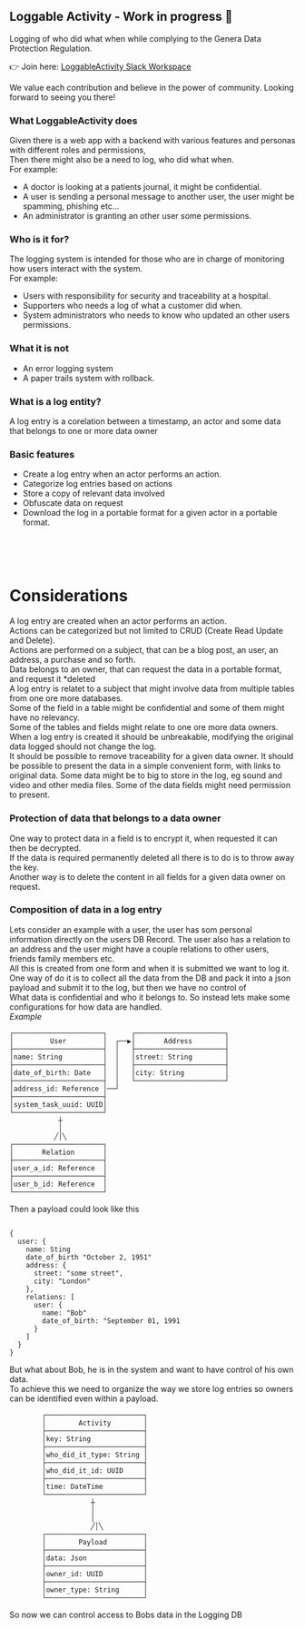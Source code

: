 ## Loggable Activity - Work in progress 🌟
Logging of who did what when while complying to the Genera Data Protection Regulation.


👉 Join here: [LoggableActivity Slack Workspace](https://join.slack.com/t/loggableactivity/shared_invite/zt-2a3tvgv37-mGwjHJTrBXBH2srXFRRSXQ)

We value each contribution and believe in the power of community. Looking forward to seeing you there!


### What LoggableActivity does
Given there is a web app with a backend with various features and personas with different roles and permissions, <br/>
Then there might also be a need to log, who did what when.<br/>
For example:
- A doctor is looking at a patients journal, it might be confidential.
- A user is sending a personal message to another user, the user might be spamming, phishing etc...
- An administrator is granting an other user some permissions.

### Who is it for?
The logging system is intended for those who are in charge of monitoring how users interact with the system.<br/>
For example:
- Users with responsibility for security and traceability at a hospital.
- Supporters who needs a log of what a customer did when.
- System administrators who needs to know who updated an other users permissions.

### What it is not
- An error logging system
- A paper trails system with rollback.

### What is a log entity?
A log entry is a corelation between a timestamp, an actor and some data that belongs to one or more data owner 

### Basic features
- Create a log entry when an actor performs an action.
- Categorize log entries based on actions
- Store a copy of relevant data involved
- Obfuscate data on request
- Download the log in a portable format for a given actor in a portable format.
<br/>
<br/>
<br/>


# Considerations
A log entry are created when an actor performs an action.<br/>
Actions can be categorized but not limited to CRUD (Create Read Update and Delete).<br/> 
Actions are performed on a subject, that can be a blog post, an user, an address, a purchase and so forth.<br/>
Data belongs to an owner, that can request the data in a portable format, and request it *deleted<br/>
A log entry is relatet to a subject that might involve data from multiple tables from one ore more databases.<br/>
Some of the field in a table might be confidential and some of them might have no relevancy.<br/>
Some of the tables and fields might relate to one ore more data owners.<br/>
When a log entry is created it should be unbreakable, modifying the original data logged should not change the log.<br/>
It should be possible to remove traceability for a given data owner.
It should be possible to present the data in a simple convenient form, with links to original data.
Some data might be to big to store in the log, eg sound and video and other media files.
Some of the data fields might need permission to present.


### Protection of data that belongs to a data owner
One way to protect data in a field is to encrypt it, when requested it can then be decrypted.<br/>
If the data is required permanently deleted all there is to do is to throw away the key.<br/>
Another way is to delete the content in all fields for a given data owner on request.<br/>

### Composition of data in a log entry
Lets consider an example with a user, the user has som personal information directly on the users DB Record.
The user also has a relation to an address and the user might have a couple relations to other users, friends family members etc.<br/> 
All this is created from one form and when it is submitted we want to log it. 
One way of do it is to collect all the data from the DB and pack it into a json payload and submit it to the log, but then we have no control of<br/>
What data is confidential and who it belongs to. So instead lets make some configurations for how data are handled.
<br/>*Example*
```
┌──────────────────────┐      ┌──────────────────────┐
│         User         │  ┌──▶│       Address        │
├──────────────────────┤  │   ├──────────────────────┤
│name: String          │  │   │street: String        │
├──────────────────────┤  │   ├──────────────────────┤
│date_of_birth: Date   │  │   │city: String          │
├──────────────────────┤  │   └──────────────────────┘
│address_id: Reference │──┘                           
├──────────────────────┤                              
│system_task_uuid: UUID│                              
└──────────────────────┘                              
            ┼                                         
            │                                         
           ╱│╲                                        
┌──────────────────────┐                              
│       Relation       │                              
├──────────────────────┤                              
│user_a_id: Reference  │                              
├──────────────────────┤                              
│user_b_id: Reference  │                              
└──────────────────────┘    
```
Then a payload could look like this
```

{
  user: {
    name: Sting
    date_of_birth "October 2, 1951"
    address: {
      street: "some street",
      city: "London"
    },
    relations: [
      user: {
        name: "Bob"
        date_of_birth: "September 01, 1991
      }
    ]
  }
}
```
But what about Bob, he is in the system and want to have control of his own data.<br/> 
To achieve this we need to organize the way we store log entries so owners can be identified even within a payload.
```
        ┌────────────────────────┐
        │        Activity        │
        ├────────────────────────┤
        │key: String             │
        ├────────────────────────┤
        │who_did_it_type: String │
        ├────────────────────────┤
        │who_did_it_id: UUID     │
        ├────────────────────────┤
        │time: DateTime          │
        └────────────────────────┘
                    ┼            
                    │            
                    │            
                    ╱│╲           
        ┌────────────────────────┐
        │        Payload         │
        ├────────────────────────┤
        │data: Json              │
        ├────────────────────────┤
        │owner_id: UUID          │
        ├────────────────────────┤
        │owner_type: String      │
        └────────────────────────┘
```
So now we can control access to Bobs data in the Logging DB









